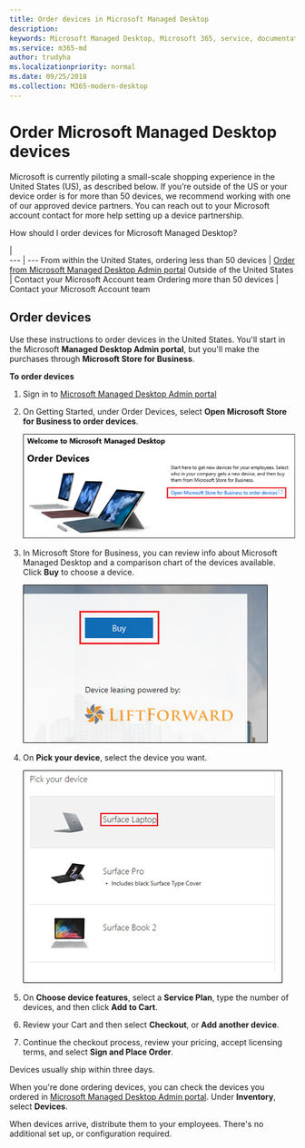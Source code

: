 ```yaml
---
title: Order devices in Microsoft Managed Desktop 
description:  
keywords: Microsoft Managed Desktop, Microsoft 365, service, documentation
ms.service: m365-md
author: trudyha
ms.localizationpriority: normal
ms.date: 09/25/2018
ms.collection: M365-modern-desktop
---
```


# Order Microsoft Managed Desktop devices

Microsoft is currently piloting a small-scale shopping experience in the United States (US), as described below. If you’re outside of the US or your device order is for more than 50 devices, we recommend working with one of our approved device partners. You can reach out to your Microsoft account contact for more help setting up a device partnership.

How should I order devices for Microsoft Managed Desktop?

  |   
 --- | ---
From within the United States, ordering less than 50 devices | [Order from Microsoft Managed Desktop Admin portal](https://aka.ms/mmdportal)
Outside of the United States | Contact your Microsoft Account team
Ordering more than 50 devices | Contact your Microsoft Account team

## Order devices
Use these instructions to order devices in the United States. You'll start in the Microsoft **Managed Desktop Admin portal**, but you'll make the purchases through **Microsoft Store for Business**. 

 **To order devices**
 1. Sign in to [Microsoft Managed Desktop Admin portal](https://aka.ms/mmdportal)
 2. On Getting Started, under Order Devices, select **Open Microsoft Store for Business to order devices**.
 
    ![Getting Started, Order devices](images/mmd-order-devices.png)
    
3. In Microsoft Store for Business, you can review info about Microsoft Managed Desktop and a comparison chart of the devices available. Click **Buy** to choose a device. 

    ![Store for Business, Buy](images/msfb-buy.png)

4. On **Pick your device**, select the device you want. 

    ![Store for Business, Pick device](images/msfb-pick-device.png)

5. On **Choose device features**, select a **Service Plan**, type the number of devices, and then click **Add to Cart**.

6. Review your Cart and then select **Checkout**, or **Add another device**. 

7. Continue the checkout process, review your pricing, accept licensing terms, and select **Sign and Place Order**. 

Devices usually ship within three days. 

When you're done ordering devices, you can check the devices you ordered in [Microsoft Managed Desktop Admin portal](https://aka.ms/mmdportal). Under **Inventory**, select **Devices**. 

When devices arrive, distribute them to your employees. There's no additional set up, or configuration required. 

